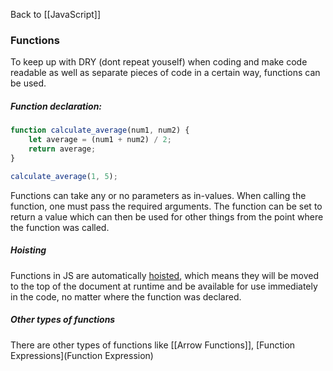 Back to [[JavaScript]]
### Functions
To keep up with DRY (dont repeat youself) when coding and make code readable as well as separate pieces of code in a certain way, functions can be used.
##### Function declaration:
```javascript
function calculate_average(num1, num2) {
	let average = (num1 + num2) / 2;
	return average;
}

calculate_average(1, 5);
```

Functions can take any or no parameters as in-values. When calling the function, one must pass the required arguments. The function can be set to return a value which can then be used for other things from the point where the function was called. 
##### Hoisting
Functions in JS are automatically [hoisted](Hoisting.md), which means they will be moved to the top of the document at runtime and be available for use immediately in the code, no matter where the function was declared.
##### Other types of functions
There are other types of functions like [[Arrow Functions]], [Function Expressions](Function Expression)